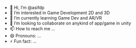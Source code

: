 - 👋 Hi, I’m @asifdp
- 👀 I’m interested in Game Development 2D and 3D
- 🌱 I’m currently learning Game Dev and AR/VR
- 💞️ I’m looking to collaborate on anykind of app/game in unity
- 📫 How to reach me ...
- 😄 Pronouns: ...
- ⚡ Fun fact: ...

<!---
asifdp/asifdp is a ✨ special ✨ repository because its `README.md` (this file) appears on your GitHub profile.
You can click the Preview link to take a look at your changes.
--->
